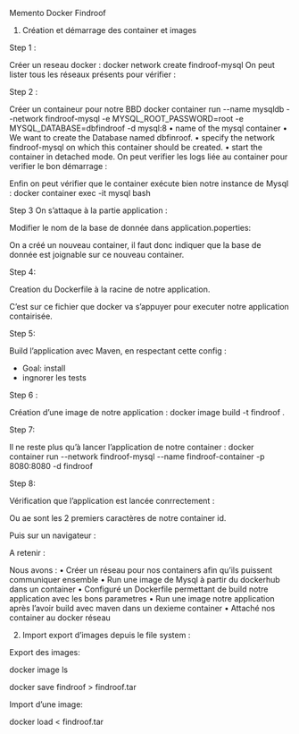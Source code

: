Memento Docker Findroof

1)	Création et démarrage des container et images

Step 1 :

Créer un reseau docker :
docker network create findroof-mysql
On peut lister tous les réseaux présents pour vérifier :
 

Step 2 : 

Créer un containeur pour notre BBD
docker container run --name mysqldb --network findroof-mysql -e MYSQL_ROOT_PASSWORD=root -e MYSQL_DATABASE=dbfindroof -d mysql:8
•	name of the mysql container
•	We want to create the Database named dbfinroof.
•	specify the network findroof-mysql on which this container should be created.
•	start the container in detached mode.
On peut verifier les logs liée au container pour verifier le bon démarrage :
 
Enfin on peut vérifier que le container exécute bien notre instance de Mysql :
docker container exec -it mysql bash
 

Step 3 On s’attaque à la partie application :

Modifier le nom de la base de donnée dans application.poperties:
 
On a créé un nouveau container, il faut donc indiquer que la base de donnée est joignable sur ce nouveau container.

Step 4:

Creation du Dockerfile à la racine de notre application.
 
C’est sur ce fichier que docker va s’appuyer pour executer notre application contairisée.

Step 5:

Build l’application avec Maven, en respectant cette config :
  
  - Goal: install
  - ingnorer les tests

Step 6 :

Création d’une image de notre application :
docker image build -t findroof .
 

Step 7:

Il ne reste plus qu’à lancer l’application de notre container :
docker container run --network findroof-mysql --name findroof-container -p 8080:8080 -d findroof

Step 8:

Vérification que l’application est lancée conrrectement : 
 
Ou ae sont les 2 premiers caractères de notre container id.
 
Puis sur un navigateur :
 
 
A retenir :

Nous avons :
•	Créer un réseau pour nos containers afin qu’ils puissent communiquer ensemble
•	Run une image de Mysql à partir du dockerhub dans un container
•	Configuré un Dockerfile permettant de build notre application avec les bons parametres
•	Run une image notre application après l’avoir build avec maven dans un dexieme container
•	Attaché nos container au docker réseau

2) Import export d’images depuis le file system :

Export des images:

docker image ls
 

docker save findroof > findroof.tar

Import d’une image:

docker load < findroof.tar



